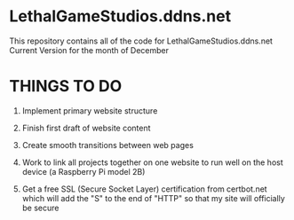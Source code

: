 # LethalGameStudios.ddns.net
This repository contains all of the code for LethalGameStudios.ddns.net
Current Version for the month of December


# THINGS TO DO

1. Implement primary website structure

2. Finish first draft of website content

3. Create smooth transitions between web pages

4. Work to link all projects together on one website to run well on the host device (a Raspberry Pi model 2B)

5. Get a free SSL (Secure Socket Layer) certification from certbot.net which will add the "S" to the end of "HTTP" so that my site will officially be secure
